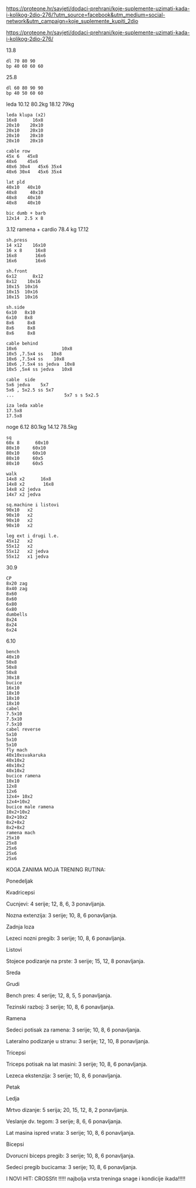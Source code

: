 https://proteone.hr/savjeti/dodaci-prehrani/koje-suplemente-uzimati-kada-i-kolikog-2dio-276/?utm_source=facebook&utm_medium=social-network&utm_campaign=koje_suplemente_kupiti_2dio


https://proteone.hr/savjeti/dodaci-prehrani/koje-suplemente-uzimati-kada-i-kolikog-2dio-276/





13.8

    dl 70 80 90
    bp 40 60 60 60

25.8 

    dl 60 80 90 90
    bp 40 50 60 60



leda 10.12 80.2kg 18.12 79kg

    leda klupa (x2)
    16x8      16x8
    20x10    20x10
    20x10    20x10
    20x10    20x10
    20x10    20x10

    cable row
    45x 6   45x8
    40x6    45x6
    40x6 30x4   45x6 35x4
    40x6 30x4   45x6 35x4

    lat pld
    40x10   40x10
    40x8     40x10
    40x8    40x10
    40x8    40x10

    bic dumb + barb
    12x14  2.5 x 8

3.12 ramena + cardio 78.4 kg 17.12

    sh.press 
    14 x12    16x10
    16 x 8     16x8
    16x8       16x6
    16x6       16x6

    sh.front
    6x12      8x12
    8x12    10x16
    10x15  10x16
    10x15  10x16
    10x15  10x16

    sh.side 
    6x10   8x10
    6x10   8x8
    8x6     8x8
    8x6     8x8
    8x6     8x8

    cable behind
    10x6                 10x8
    10x5 ,7.5x4 ss   10x8
    10x6 ,7.5x4 ss    10x8
    10x6 ,7.5x4 ss jedva  10x8
    10x5 ,5x4 ss jedva   10x8

    cable  side
    5x6 jedva    5x7 
    5x6 , 5x2.5 ss 5x7
    ...                   5x7 s s 5x2.5

    iza leda xable
    17.5x8
    17.5x8


noge 6.12 80.1kg  14.12 78.5kg


    sq 
    60x 8      60x10
    80x10     60x10
    80x10     60x10
    80x10     60x5
    80x10     60x5

    walk 
    14x8 x2      16x8
    14x8 x2       16x8
    14x8 x2 jedva
    14x7 x2 jedva 

    sq.machine i listovi
    90x10   x2
    90x10   x2
    90x10   x2
    90x10   x2

    leg ext i drugi l.e.
    45x12   x2
    55x12   x2
    55x12   x2 jedva
    55x12   x1 jedva


30.9 

    CP 
    8x20 zag
    8x40 zag
    8x60
    8x60
    6x80
    6x80
    dumbells 
    8x24
    8x24
    6x24

6.10 

    bench 
    40x10
    50x8
    50x8
    50x8
    30x18
    bucice
    16x10
    18x10
    18x10
    18x10
    cabel
    7.5x10
    7.5x10
    7.5x10
    cabel reverse
    5x10
    5x10
    5x10
    fly mach
    40x10xsvakaruka
    40x10x2
    40x10x2
    40x10x2
    bucice ramena
    10x10
    12x8
    12x6
    12x4+ 10x2
    12x4+10x2
    bucice male ramena
    10x2+10x2
    8x2+10x2
    8x2+8x2
    8x2+8x2
    ramena mach
    25x10
    25x8
    25x6
    25x6
    25x6



KOGA ZANIMA MOJA TRENING RUTINA:

Ponedeljak

Kvadricepsi

Cucnjevi: 4 serije; 12, 8, 6, 3 ponavljanja.

Nozna extenzija: 3 serije; 10, 8, 6 ponavljanja.

Zadnja loza

Lezeci nozni pregib: 3 serije; 10, 8, 6 ponavljanja.

Listovi

Stojece podizanje na prste: 3 serije; 15, 12, 8 ponavljanja.



Sreda

Grudi

Bench pres: 4 serije; 12, 8, 5, 5 ponavljanja.

Tezinski razboj: 3 serije; 10, 8, 6 ponavljanja.

Ramena

Sedeci potisak za ramena: 3 serije; 10, 8, 6 ponavljanja.

Lateralno podizanje u stranu: 3 serije; 12, 10, 8 ponavljanja.

Tricepsi

Triceps potisak na lat masini: 3 serije; 10, 8, 6 ponavljanja.

Lezeca ekstenzija: 3 serije; 10, 8, 6 ponavljanja.




Petak

Ledja

Mrtvo dizanje: 5 serija; 20, 15, 12, 8, 2 ponavljanja.

Veslanje dv. tegom: 3 serije; 8, 6, 6 ponavljanja.

Lat masina ispred vrata: 3 serije; 10, 8, 6 ponavljanja.

Bicepsi

Dvorucni biceps pregib: 3 serije; 10, 8, 6 ponavljanja.

Sedeci pregib bucicama: 3 serije; 10, 8, 6 ponavljanja.




I NOVI HIT:  CROSSfit !!!!!   najbolja vrsta treninga snage i kondicije ikada!!!!!